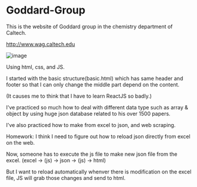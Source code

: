 # Goddard-Group


 This is the website of Goddard group in the chemistry department of Caltech.
 
 http://www.wag.caltech.edu
 
![image](https://user-images.githubusercontent.com/110132714/222294233-2af45e6f-0c12-4d28-b300-7fad26d1a9f9.png)

 
 Using html, css, and JS. 
 
 I started with the basic structure(basic.html) which has same header and footer so that I can only change the middle part depend on the content. 
 
 (It causes me to think that I have to learn ReactJS so badly.)
 
 I've practiced so much how to deal with different data type such as array & object by using huge json database related to his over 1500 papers. 
 
 I've also practiced how to make from excel to json, and web scraping. 
 
 Homework: I think I need to figure out how to reload json directly from excel on the web.
 
 Now, someone has to execute the js file to make new json file from the excel. (excel -> (js) -> json -> (js) -> html) 
 
 But I want to reload automatically whenver there is modification on the excel file, JS will grab those changes and send to html. 
